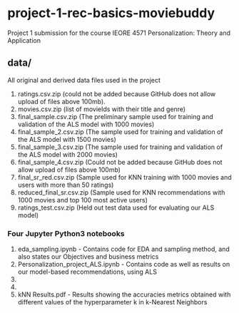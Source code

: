 # project-1-rec-basics-moviebuddy
Project 1 submission for the course IEORE 4571 Personalization: Theory and Application

## data/
All original and derived data files used in the project


1. ratings.csv.zip (could not be added because GitHub does not allow upload of files above 100mb).
2. movies.csv.zip (list of movieIds with their title and genre)
3. final_sample.csv.zip (The preliminary sample used for training and validation of the ALS model with 1000 movies)
5. final_sample_2.csv.zip (The sample used for training and validation of the ALS model with 1500 movies)
6. final_sample_3.csv.zip (The sample used for training and validation of the ALS model with 2000 movies)
7. final_sample_4.csv.zip (Could not be added because GitHub does not allow upload of files above 100mb)
7. final_sr_red.csv.zip (Sample used for KNN training with 1000 movies and users with more than 50 ratings)
8. reduced_final_sr.csv.zip (Sample used for KNN recommendations with 1000 movies and top 100 most active users)
9. ratings_test.csv.zip (Held out test data used for evaluating our ALS model)

### Four Jupyter Python3 notebooks
1. eda_sampling.ipynb - Contains code for EDA and sampling method, and also states our Objectives and business metrics
2. Personalization_project_ALS.ipynb - Contains code as well as results on our model-based recommendations, using ALS
3. 
4. 
5. kNN Results.pdf - Results showing the accuracies metrics obtained with different values of the hyperparameter k in k-Nearest Neighbors
